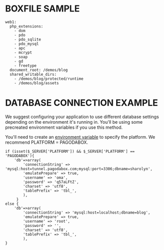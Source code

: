# BOXFILE SAMPLE #

    web1:
      php_extensions:
        - dom
        - pdo
        - pdo_sqlite
        - pdo_mysql
        - apc
        - mcrypt
        - soap
        - gd
        - freetype
      document_root: /demos/blog
      shared_writable_dirs:
        - /demos/blog/protected/runtime
        - /demos/blog/assets


# DATABASE CONNECTION EXAMPLE #
We suggest configuring your application to use different database settings depending on the environment it's running in. You'll be using some precreated environment variables if you use this method.

You'll need to create an [environment variable](http://help.pagodabox.com/customer/portal/articles/175470) to specify the platform. We recommend PLATFORM = PAGODABOX.



    if (isset($_SERVER['PLATFORM']) && $_SERVER['PLATFORM'] == 'PAGODABOX'){
        'db'=>array(
            'connectionString' => 'mysql:host=tunnel.pagodabox.com;mysql:port=3306;dbname=sharolyn',
            'emulatePrepare' => true,
            'username' => 'oma',
            'password' => 'q57aLFtZ',
            'charset' => 'utf8',
            'tablePrefix' => 'tbl_',
            ),
         }
    else {
        'db'=>array(
            'connectionString' => 'mysql:host=localhost;dbname=blog',
            'emulatePrepare' => true,
            'username' => 'root',
            'password' => '',
            'charset' => 'utf8',
            'tablePrefix' => 'tbl_',
            ),
    }